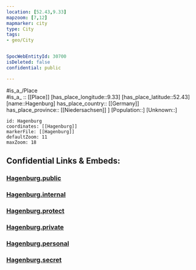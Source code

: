```yaml
---
location: [52.43,9.33] 
mapzoom: [7,12] 
mapmarker: city 
type: City
tags:
- geo/City


SpocWebEntityId: 30700
isDeleted: false
confidential: public

---
```

#is_a_/Place  
#is_a_ :: [[Place]] 
[has_place_longitude::9.33] 
[has_place_latitude::52.43] 
[name::Hagenburg] 
has_place_country:: [[Germany]]  
has_place_province:: [[Niedersachsen]] ] 
[Population::] 
[Unknown::] 


```leaflet
id: Hagenburg
coordinates: [[Hagenburg]] 
markerFile: [[Hagenburg]] 
defaultZoom: 11 
maxZoom: 18
```


## Confidential Links & Embeds: 

### [Hagenburg.public](/_public/\Earth\Continent\Europe\Europe~Central\Germany\Germany~West\Niedersachsen\counties~Niedersachsen\Schaumburg\cities~Schaumburg\Sachsenhagen\boroughs~SachsenhagenHagenburg.public.md) 

### [Hagenburg.internal](/_internal/\Earth\Continent\Europe\Europe~Central\Germany\Germany~West\Niedersachsen\counties~Niedersachsen\Schaumburg\cities~Schaumburg\Sachsenhagen\boroughs~SachsenhagenHagenburg.internal.md) 

### [Hagenburg.protect](/_protect/\Earth\Continent\Europe\Europe~Central\Germany\Germany~West\Niedersachsen\counties~Niedersachsen\Schaumburg\cities~Schaumburg\Sachsenhagen\boroughs~SachsenhagenHagenburg.protect.md) 

### [Hagenburg.private](/_private/\Earth\Continent\Europe\Europe~Central\Germany\Germany~West\Niedersachsen\counties~Niedersachsen\Schaumburg\cities~Schaumburg\Sachsenhagen\boroughs~SachsenhagenHagenburg.private.md) 

### [Hagenburg.personal](/_personal/\Earth\Continent\Europe\Europe~Central\Germany\Germany~West\Niedersachsen\counties~Niedersachsen\Schaumburg\cities~Schaumburg\Sachsenhagen\boroughs~SachsenhagenHagenburg.personal.md) 

### [Hagenburg.secret](/_secret/\Earth\Continent\Europe\Europe~Central\Germany\Germany~West\Niedersachsen\counties~Niedersachsen\Schaumburg\cities~Schaumburg\Sachsenhagen\boroughs~SachsenhagenHagenburg.secret.md)

